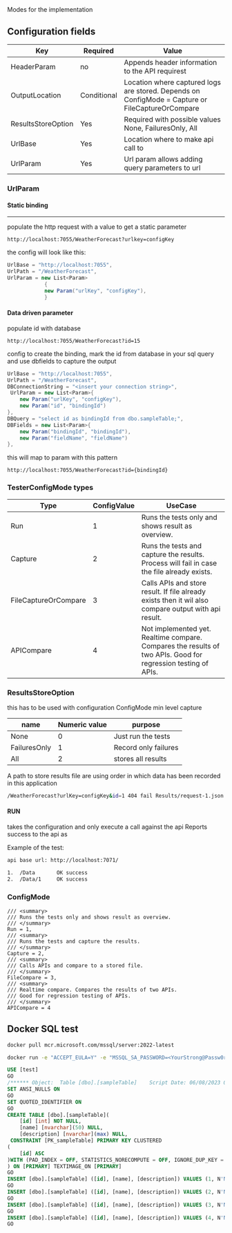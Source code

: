 


##

Modes for the implementation


## Configuration fields

|Key|Required|Value|
|--|--|--|
|HeaderParam|no| Appends header information to the API requirest|
|OutputLocation|Conditional|Location where captured logs are stored. Depends on ConfigMode = Capture or FileCaptureOrCompare|
|ResultsStoreOption|Yes|Required with possible values None, FailuresOnly, All|
|UrlBase|Yes | Location where to make api call to|
|UrlParam|Yes|Url param allows adding query parameters to url|


### UrlParam

#### Static binding
----
populate the http request with a value to get a static parameter

```url
http://localhost:7055/WeatherForecast?urlkey=configKey
```
the config will look like this:

```c#
UrlBase = "http://localhost:7055",
UrlPath = "/WeatherForecast",
UrlParam = new List<Param>
            {
            new Param("urlKey", "configKey"),
            }
```


#### Data driven parameter

populate id with database

```url
http://localhost:7055/WeatherForecast?id=15
```

config to create the binding, mark the id from database in your sql query and use dbfields to capture the output

```c#
UrlBase = "http://localhost:7055",
UrlPath = "/WeatherForecast",
DBConnectionString = "<insert your connection string>",
 UrlParam = new List<Param>{
    new Param("urlKey", "configKey"),
    new Param("id", "bindingId")
},
DBQuery = "select id as bindingId from dbo.sampleTable;",
DBFields = new List<Param>{
    new Param("bindingId", "bindingId"),
    new Param("fieldName", "fieldName")
},
```

this will map to param with this pattern

```url
http://localhost:7055/WeatherForecast?id={bindingId}
```




### TesterConfigMode types

|Type|ConfigValue|UseCase|
|--|--|--|
|Run |1|Runs the tests only and shows result as overview.|
|Capture|2|Runs the tests and capture the results. Process will fail in case the file already exists. |
|FileCaptureOrCompare|3|Calls APIs and store result. If file already exists then it wil also compare output with api result.|
|APICompare|4|Not implemented yet. Realtime compare. Compares the results of two APIs. Good for regression testing of APIs.|

### ResultsStoreOption

this has to be used with configuration ConfigMode min level capture

|name|Numeric value| purpose|
|--|--|--|
|None|0|Just run the tests|
|FailuresOnly|1|Record only failures|
|All| 2|stores all results|


A path to store results file are using order in which data has been recorded in this application
```bash
/WeatherForecast?urlKey=configKey&id=1 404 fail Results/request-1.json
```

    
#### RUN

takes the configuration and only execute a call against the api
Reports success to the api as

Example of the test:
```bash
api base url: http://localhost:7071/

1.  /Data		OK success
2.  /Data/1		OK success
```


### ConfigMode

    /// <summary>
    /// Runs the tests only and shows result as overview.
    /// </summary>
    Run = 1,
    /// <summary>
    /// Runs the tests and capture the results.
    /// </summary>
    Capture = 2,
    /// <summary>
    /// Calls APIs and compare to a stored file.
    /// </summary>
    FileCompare = 3,
    /// <summary>
    /// Realtime compare. Compares the results of two APIs. 
    /// Good for regression testing of APIs.
    /// </summary>
    APICompare = 4


## Docker SQL test

```bash
docker pull mcr.microsoft.com/mssql/server:2022-latest
```


```bash
docker run -e "ACCEPT_EULA=Y" -e "MSSQL_SA_PASSWORD=<YourStrong@Passw0rd>" -p 1433:1433 --name sql1 --hostname sql1  -d  mcr.microsoft.com/mssql/server:2022-latest
```


```SQL
USE [test]
GO
/****** Object:  Table [dbo].[sampleTable]    Script Date: 06/08/2023 02:46:50 ******/
SET ANSI_NULLS ON
GO
SET QUOTED_IDENTIFIER ON
GO
CREATE TABLE [dbo].[sampleTable](
	[id] [int] NOT NULL,
	[name] [nvarchar](50) NULL,
	[description] [nvarchar](max) NULL,
 CONSTRAINT [PK_sampleTable] PRIMARY KEY CLUSTERED 
(
	[id] ASC
)WITH (PAD_INDEX = OFF, STATISTICS_NORECOMPUTE = OFF, IGNORE_DUP_KEY = OFF, ALLOW_ROW_LOCKS = ON, ALLOW_PAGE_LOCKS = ON, OPTIMIZE_FOR_SEQUENTIAL_KEY = OFF) ON [PRIMARY]
) ON [PRIMARY] TEXTIMAGE_ON [PRIMARY]
GO
INSERT [dbo].[sampleTable] ([id], [name], [description]) VALUES (1, N'Name', N'description')
GO
INSERT [dbo].[sampleTable] ([id], [name], [description]) VALUES (2, N'Name2', N'descriptopn2')
GO
INSERT [dbo].[sampleTable] ([id], [name], [description]) VALUES (3, N'Name3', N'description3')
GO
INSERT [dbo].[sampleTable] ([id], [name], [description]) VALUES (4, N'Name4', N'descirption 2')
GO
```



